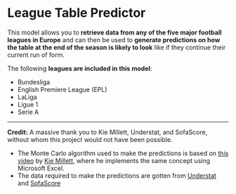 # **League Table Predictor**

This model allows you to **retrieve data from any of the five major football leagues in Europe** and can then be used to **generate predictions on how the table at the end of the season is likely to look** like if they continue their current run of form.

The following **leagues are included in this model**:

- Bundesliga
- English Premiere League (EPL)
- LaLiga
- Ligue 1
- Serie A

---

**Credit:**
A massive thank you to Kie Millett, Understat, and SofaScore, without whom this project would not have been possible.

- The Monte Carlo algorithm used to make the predictions is based on [this video](https://www.youtube.com/watch?v=24e_Z4WHR48&pp=ygUfbW9udGUgY2FybG8gc2ltdWxhdGlvbiBmb290YmFsbA%3D%3D) by [Kie Millett](https://www.youtube.com/@KieMillett), where he implements the same concept using Microsoft Excel.
- The data required to make the predictions are gotten from [Understat](https://understat.com/) and [SofaScore](https://www.sofascore.com/)
